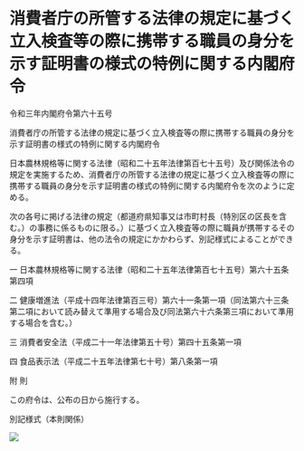 # 消費者庁の所管する法律の規定に基づく立入検査等の際に携帯する職員の身分を示す証明書の様式の特例に関する内閣府令

令和三年内閣府令第六十五号

消費者庁の所管する法律の規定に基づく立入検査等の際に携帯する職員の身分を示す証明書の様式の特例に関する内閣府令

日本農林規格等に関する法律（昭和二十五年法律第百七十五号）及び関係法令の規定を実施するため、消費者庁の所管する法律の規定に基づく立入検査等の際に携帯する職員の身分を示す証明書の様式の特例に関する内閣府令を次のように定める。

次の各号に掲げる法律の規定（都道府県知事又は市町村長（特別区の区長を含む。）の事務に係るものに限る。）に基づく立入検査等の際に職員が携帯するその身分を示す証明書は、他の法令の規定にかかわらず、別記様式によることができる。

一 日本農林規格等に関する法律（昭和二十五年法律第百七十五号）第六十五条第四項

二 健康増進法（平成十四年法律第百三号）第六十一条第一項（同法第六十三条第二項において読み替えて準用する場合及び同法第六十六条第三項において準用する場合を含む。）

三 消費者安全法（平成二十一年法律第五十号）第四十五条第一項

四 食品表示法（平成二十五年法律第七十号）第八条第一項

附 則

この府令は、公布の日から施行する。

別記様式（本則関係）

![](/./pict/R03F100065_101.jpg)
